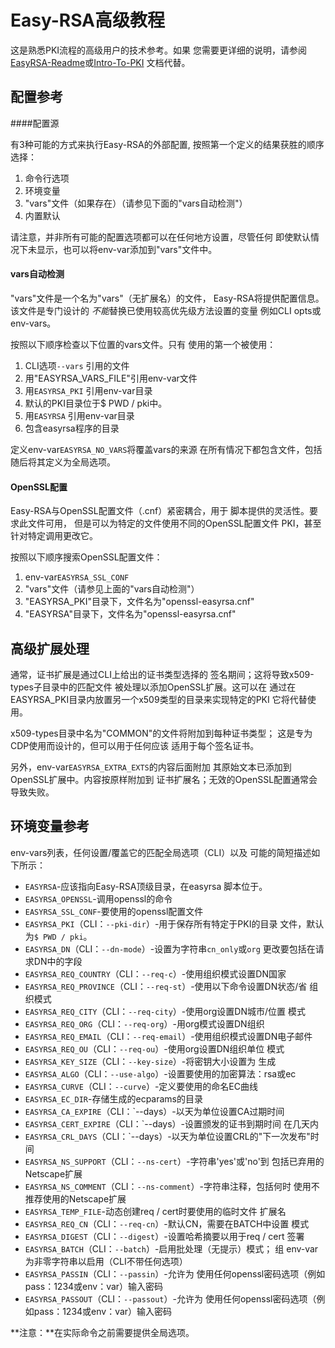 Easy-RSA高级教程
============================

这是熟悉PKI流程的高级用户的技术参考。如果
您需要更详细的说明，请参阅[EasyRSA-Readme](EasyRSA-Readme.md)或[Intro-To-PKI](Intro-To-PKI.md)
文档代替。

配置参考
-----------------------

####配置源

  有3种可能的方式来执行Easy-RSA的外部配置,
  按照第一个定义的结果获胜的顺序选择：

  1. 命令行选项
  2. 环境变量
  3. "vars"文件（如果存在）（请参见下面的"vars自动检测"）
  4. 内置默认

  请注意，并非所有可能的配置选项都可以在任何地方设置，尽管任何
  即使默认情况下未显示，也可以将env-var添加到"vars"文件中。

#### vars自动检测

 "vars"文件是一个名为"vars"（无扩展名）的文件，
  Easy-RSA将提供配置信息。该文件是专门设计的
  *不能*替换已使用较高优先级方法设置的变量
  例如CLI opts或env-vars。

  按照以下顺序检查以下位置的vars文件。只有
  使用的第一个被使用：

  1. CLI选项`--vars` 引用的文件
  2. 用"EASYRSA_VARS_FILE"引用env-var文件
  3. 用`EASYRSA_PKI` 引用env-var目录
  4. 默认的PKI目录位于$ PWD / pki中。
  4. 用`EASYRSA` 引用env-var目录
  5. 包含easyrsa程序的目录

  定义env-var`EASYRSA_NO_VARS`将覆盖vars的来源
  在所有情况下都包含文件，包括随后将其定义为全局选项。

#### OpenSSL配置

  Easy-RSA与OpenSSL配置文件（.cnf）紧密耦合，用于
  脚本提供的灵活性。要求此文件可用，
  但是可以为特定的文件使用不同的OpenSSL配置文件
  PKI，甚至针对特定调用更改它。

  按照以下顺序搜索OpenSSL配置文件：

  1. env-var`EASYRSA_SSL_CONF`
  2. "vars"文件（请参见上面的"vars自动检测"）
  3. "EASYRSA_PKI"目录下，文件名为"openssl-easyrsa.cnf"
  4. "EASYRSA"目录下，文件名为"openssl-easyrsa.cnf"

高级扩展处理
---------------------------

通常，证书扩展是通过CLI上给出的证书类型选择的
签名期间；这将导致x509-types子目录中的匹配文件
被处理以添加OpenSSL扩展。这可以在
通过在EASYRSA_PKI目录内放置另一个x509类型的目录来实现特定的PKI
它将代替使用。

x509-types目录中名为"COMMON"的文件将附加到每种证书类型；
这是专为CDP使用而设计的，但可以用于任何应该
适用于每个签名证书。

另外，env-var`EASYRSA_EXTRA_EXTS`的内容后面附加
其原始文本已添加到OpenSSL扩展中。内容按原样附加到
证书扩展名；无效的OpenSSL配置通常会导致失败。

环境变量参考
---------------------------------

env-vars列表，任何设置/覆盖它的匹配全局选项（CLI）以及
可能的简短描述如下所示：

 * `EASYRSA`-应该指向Easy-RSA顶级目录，在easyrsa
    脚本位于。
 * `EASYRSA_OPENSSL`-调用openssl的命令
 * `EASYRSA_SSL_CONF`-要使用的openssl配置文件
 * `EASYRSA_PKI`（CLI：`--pki-dir`）-用于保存所有特定于PKI的目录
    文件，默认为`$ PWD / pki`。
 * `EASYRSA_DN`（CLI：`--dn-mode`）-设置为字符串`cn_only`或`org`
    更改要包括在请求DN中的字段
 * `EASYRSA_REQ_COUNTRY`（CLI：`--req-c`）-使​​用组织模式设置DN国家
 * `EASYRSA_REQ_PROVINCE`（CLI：`--req-st`）-使用以下命令设置DN状态/省
    组织模式
 * `EASYRSA_REQ_CITY`（CLI：`--req-city`）-使用org设置DN城市/位置
    模式
 * `EASYRSA_REQ_ORG`（CLI：`--req-org`）-用org模式设置DN组织
 * `EASYRSA_REQ_EMAIL`（CLI：`--req-email`）-使用组织模式设置DN电子邮件
 * `EASYRSA_REQ_OU`（CLI：`--req-ou`）-使用org设置DN组织单位
    模式
 * `EASYRSA_KEY_SIZE`（CLI：`--key-size`）-将密钥大小设置为
    生成
 * `EASYRSA_ALGO`（CLI：`--use-algo`）-设置要使用的加密算法：rsa或ec
 * `EASYRSA_CURVE`（CLI：`--curve`）-定义要使用的命名EC曲线
 * `EASYRSA_EC_DIR`-存储生成的ecparams的目录
 * `EASYRSA_CA_EXPIRE`（CLI：`--days）-以天为单位设置CA过期时间
 * `EASYRSA_CERT_EXPIRE`（CLI：`--days）-设置颁发的证书到期时间
    在几天内
 * `EASYRSA_CRL_DAYS`（CLI：`--days）-以天为单位设置CRL的"下一次发布"时间
 * `EASYRSA_NS_SUPPORT`（CLI：`--ns-cert`）-字符串'yes'或'no'到
    包括已弃用的Netscape扩展
 * `EASYRSA_NS_COMMENT`（CLI：`--ns-comment`）-字符串注释，包括何时
    使用不推荐使用的Netscape扩展
 * `EASYRSA_TEMP_FILE`-动态创建req / cert时要使用的临时文件
     扩展名
  * `EASYRSA_REQ_CN`（CLI：`--req-cn`）-默认CN，需要在BATCH中设置
     模式
  * `EASYRSA_DIGEST`（CLI：`--digest`）-设置哈希摘要以用于req / cert
     签署
  * `EASYRSA_BATCH`（CLI：`--batch`）-启用批处理（无提示）模式； 组
     env-var为非零字符串以启用（CLI不带任何选项）
  * `EASYRSA_PASSIN`（CLI：`--passin`）-允许为
     使用任何openssl密码选项（例如pass：1234或env：var）输入密码
  * `EASYRSA_PASSOUT`（CLI：`--passout`）-允许为
     使用任何openssl密码选项（例如pass：1234或env：var）输入密码
    
**注意：**在实际命令之前需要提供全局选项。